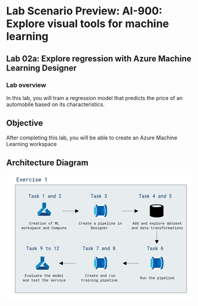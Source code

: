# Lab Scenario Preview: AI-900: Explore visual tools for machine learning

## Lab 02a: Explore regression with Azure Machine Learning Designer

### Lab overview

In this lab, you will train a regression model that predicts the price of an automobile based on its characteristics.

## Objective
  
After completing this lab, you will be able to create an Azure Machine Learning workspace

## Architecture Diagram

 ![](media/Module2a.1.png)
